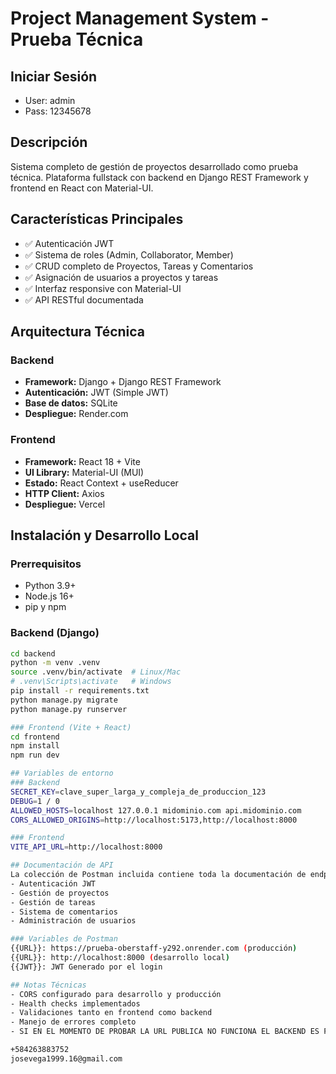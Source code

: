 # Project Management System - Prueba Técnica

## Iniciar Sesión
- User: admin
- Pass: 12345678

## Descripción
Sistema completo de gestión de proyectos desarrollado como prueba técnica. Plataforma fullstack con backend en Django REST Framework y frontend en React con Material-UI.

## Características Principales
- ✅ Autenticación JWT
- ✅ Sistema de roles (Admin, Collaborator, Member)
- ✅ CRUD completo de Proyectos, Tareas y Comentarios
- ✅ Asignación de usuarios a proyectos y tareas
- ✅ Interfaz responsive con Material-UI
- ✅ API RESTful documentada

## Arquitectura Técnica

### Backend
- **Framework:** Django + Django REST Framework
- **Autenticación:** JWT (Simple JWT)
- **Base de datos:** SQLite
- **Despliegue:** Render.com

### Frontend  
- **Framework:** React 18 + Vite
- **UI Library:** Material-UI (MUI)
- **Estado:** React Context + useReducer
- **HTTP Client:** Axios
- **Despliegue:** Vercel

## Instalación y Desarrollo Local

### Prerrequisitos
- Python 3.9+
- Node.js 16+
- pip y npm

### Backend (Django)
```bash
cd backend
python -m venv .venv
source .venv/bin/activate  # Linux/Mac
# .venv\Scripts\activate   # Windows
pip install -r requirements.txt
python manage.py migrate
python manage.py runserver

### Frontend (Vite + React)
cd frontend
npm install
npm run dev

## Variables de entorno
### Backend
SECRET_KEY=clave_super_larga_y_compleja_de_produccion_123
DEBUG=1 / 0
ALLOWED_HOSTS=localhost 127.0.0.1 midominio.com api.midominio.com
CORS_ALLOWED_ORIGINS=http://localhost:5173,http://localhost:8000

### Frontend
VITE_API_URL=http://localhost:8000

## Documentación de API
La colección de Postman incluida contiene toda la documentación de endpoints con ejemplos para:
- Autenticación JWT
- Gestión de proyectos
- Gestión de tareas
- Sistema de comentarios
- Administración de usuarios

### Variables de Postman
{{URL}}: https://prueba-oberstaff-y292.onrender.com (producción)
{{URL}}: http://localhost:8000 (desarrollo local)
{{JWT}}: JWT Generado por el login

## Notas Técnicas
- CORS configurado para desarrollo y producción
- Health checks implementados
- Validaciones tanto en frontend como backend
- Manejo de errores completo
- SI EN EL MOMENTO DE PROBAR LA URL PUBLICA NO FUNCIONA EL BACKEND ES PROBABLE QUE SE HAYA CAIDO EL SERVIDOR GRATUITO, POR FAVOR CONTACTARME PARA REACTIVARLO:

+584263883752
josevega1999.16@gmail.com